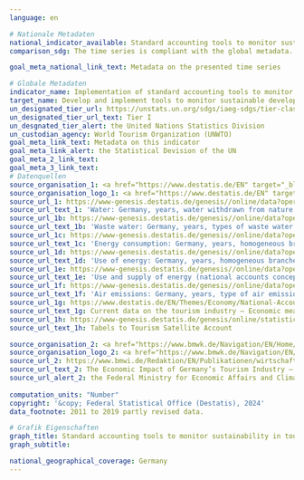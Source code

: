 ```yaml
---
language: en    

# Nationale Metadaten    
national_indicator_available: Standard accounting tools to monitor sustainability in tourism    
comparison_sdg: The time series is compliant with the global metadata.    

goal_meta_national_link_text: Metadata on the presented time series    

# Globale Metadaten    
indicator_name: Implementation of standard accounting tools to monitor the economic and environmental aspects of tourism sustainability    
target_name: Develop and implement tools to monitor sustainable development impacts for sustainable tourism that creates jobs and promotes local culture and products    
un_designated_tier_url: https://unstats.un.org/sdgs/iaeg-sdgs/tier-classification/    
un_designated_tier_url_text: Tier I    
un_desgnated_tier_alert: the United Nations Statistics Division    
un_custodian_agency: World Tourism Organization (UNWTO)    
goal_meta_link_text: Metadata on this indicator    
goal_meta_link_alert: the Statistical Devision of the UN    
goal_meta_2_link_text:     
goal_meta_3_link_text:         
# Datenquellen
source_organisation_1: <a href="https://www.destatis.de/EN" target="_blank"> Federal Statistical Office (Destatis) </a>
source_organisation_logo_1: <a href="https://www.destatis.de/EN" target="_blank"><img src="https://sdg-indikatoren.de/public/OrgImgEn/destatis.png" alt="Logo destatis" style="height:60px; width:148px"/></a>
source_url_1: https://www-genesis.destatis.de/genesis//online/data?operation=table&code=85111-0002&bypass=true&language=en
source_url_text_1: 'Water: Germany, years, water withdrawn from nature and water received, homogeneous branches – GENESIS online 85111-0002'
source_url_1b: https://www-genesis.destatis.de/genesis//online/data?operation=table&code=85111-0003&bypass=true&language=en
source_url_text_1b: 'Waste water: Germany, years, types of waste water discharge, homogeneous branches – GENESIS online 85111-0003'
source_url_1c: https://www-genesis.destatis.de/genesis//online/data?operation=table&code=85131-0001&bypass=true&language=en
source_url_text_1c: 'Energy consumption: Germany, years, homogeneous branches – GENESIS online 85131-0001'
source_url_1d: https://www-genesis.destatis.de/genesis//online/data?operation=table&code=85131-0002&bypass=true&language=en
source_url_text_1d: 'Use of energy: Germany, years, homogeneous branches, energy carriers – GENESIS online 85131-0002'
source_url_1e: https://www-genesis.destatis.de/genesis//online/data?operation=table&code=85131-0003&bypass=true&language=en
source_url_text_1e: 'Use and supply of energy (national accounts concept): Germany, years, energy carriers – GENESIS online 85131-0003'
source_url_1f: https://www-genesis.destatis.de/genesis//online/data?operation=table&code=85111-0001&bypass=true&language=en
source_url_text_1f: 'Air emissions: Germany, years, type of air emission, homogeneous branches – GENESIS online 85111-0001'
source_url_1g: https://www.destatis.de/EN/Themes/Economy/National-Accounts-Domestic-Product/Publications/Downloads-National-Accounts-Domestic-Product/current-data-tourism-industry-short-version.pdf
source_url_text_1g: Current data on the tourism industry – Economic meaning and sustainability (data from 2015 onwards)
source_url_1h: https://www-genesis.destatis.de/genesis/online/statistic/81711/en#abreadcrumb
source_url_text_1h: Tabels to Tourism Satellite Account

source_organisation_2: <a href="https://www.bmwk.de/Navigation/EN/Home/home.html" target="_blank" onclick="return confirm_alert('the Federal Ministry for Economic Affairs and Climate Action','En');"> Federal Ministry for Economic Affairs and Climate Action </a>
source_organisation_logo_2: <a href="https://www.bmwk.de/Navigation/EN/Home/home.html" target="_blank" onclick="return confirm_alert('the Federal Ministry for Economic Affairs and Climate Action','En');"><img src="https://sdg-indikatoren.de/public/OrgImgEn/bmwk.png" alt="Logo bmwk" style="height:60px; width:148px"/></a>
source_url_2: https://www.bmwi.de/Redaktion/EN/Publikationen/wirtschaftsfaktor-tourismus-deutschland.html
source_url_text_2: The Economic Impact of Germany’s Tourism Industry – Key figures from a high-revenue, cross-sectoral industry (data from 2010)
source_url_alert_2: the Federal Ministry for Economic Affairs and Climate Action
    
computation_units: "Number"    
copyright: '&copy; Federal Statistical Office (Destatis), 2024'    
data_footnote: 2011 to 2019 partly revised data.    

# Grafik Eigenschaften    
graph_title: Standard accounting tools to monitor sustainability in tourism
graph_subtitle:     

national_geographical_coverage: Germany    
---
```


<span></span>